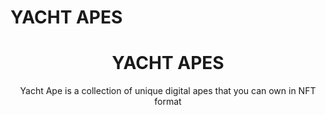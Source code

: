 # YACHT APES

<h1 align="center">YACHT APES</h1>
<p align="center">Yacht Ape is a collection of unique digital apes that you can own in NFT format</p>
